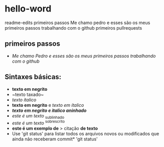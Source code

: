 # hello-word
readme-edits
primeiros passos
Me chamo pedro e esses são os meus primeiros passos trabalhando com o github
primeiros pullrequests 

## primeiros passos
* *Me chamo Pedro e esses são os meus primeiros passos trabalhando com o github*
## Sintaxes básicas:
* **texto em negrito**
* ~texto taxado~
* *texto ítalico*
* **texto em negrito** e *texto em ítalico*
* **_texto em negrito e italico aninhado_**
*  *este é um texto* <sub> sublinhado </sub>
*  *este é um texto* <sup> sobrescrito </sup>
* **este é um exemplo de** > citação **de texto**
* Use 'git status' para listar todos os arquivos novos ou modificados que ainda não receberam commit*
'git status'


